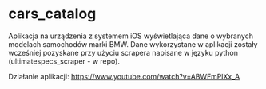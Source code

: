 # cars_catalog

Aplikacja na urządzenia z systemem iOS wyświetlająca dane o wybranych modelach samochodów marki BMW.
Dane wykorzystane w aplikacji zostały wcześniej pozyskane przy użyciu scrapera napisane w języku python (ultimatespecs_scraper - w repo). 

Działanie aplikacji: https://www.youtube.com/watch?v=ABWFmPlXx_A
